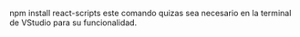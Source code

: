 npm install react-scripts este comando quizas sea necesario en la terminal de VStudio para su funcionalidad.
